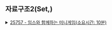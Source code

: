 ## 자료구조2(Set,)
<details>
<summary>
<a href="_25757.java">25757 - 임스와 함께하는 미니게임(소요시간: 10분)</a>
</summary> 
<ul>
<li><p>풀이방법</p>
<ul>
<li>게임했던 사람과는 다시는 안하는 그런 조건이 있어서 set 자료형을 생각했다.</li>
<li>게임에 종류에 따라서 인원이 각기 달랐는데 임스가 항상 참여하므로 게임 인원 -1 을 해줬어야 했습니다</li>
</ul>
</li>
<li><p>어려웠던 점</p>
<ul>
<li>st.nextToken()으로 비교하면 안됨. 왜냐면 값을 전달하고 사라지기 때문</li>
</ul>
</li>
<li><p>배운점</p>
<ul>
<li>Set 자료형, st.nextToken()</li>
</ul>
</li>
</ul>

</details>